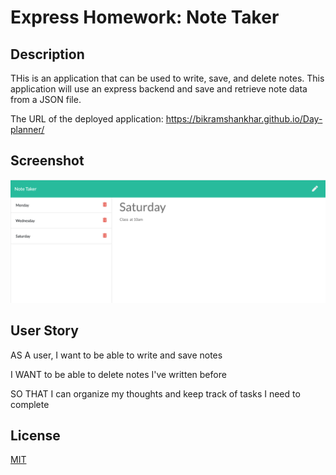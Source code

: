 # Express Homework: Note Taker

## Description

THis is an application that can be used to write, save, and delete notes. This application will use an express backend and save and retrieve note data from a JSON file.

The URL of the deployed application: https://bikramshankhar.github.io/Day-planner/

## Screenshot
  <img src="./image/screenshot.png">


## User Story

AS A user, I want to be able to write and save notes

I WANT to be able to delete notes I've written before

SO THAT I can organize my thoughts and keep track of tasks I need to complete

## License
[MIT](https://choosealicense.com/licenses/mit/)
